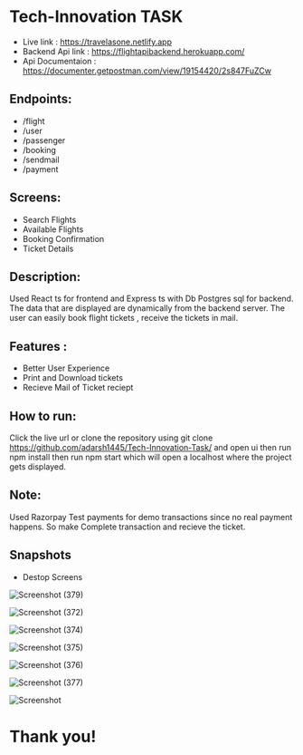 # Tech-Innovation TASK

- Live link : https://travelasone.netlify.app
- Backend Api link : https://flightapibackend.herokuapp.com/
- Api Documentaion : https://documenter.getpostman.com/view/19154420/2s847FuZCw
## Endpoints:

- /flight
- /user
- /passenger
- /booking
- /sendmail
- /payment

## Screens:

- Search Flights
- Available Flights
- Booking Confirmation
- Ticket Details



## Description:

Used React ts for frontend and Express ts with Db Postgres sql for backend. The data that are displayed are dynamically from the backend server. The user can easily book flight tickets , receive the tickets in mail.

## Features : 

- Better User Experience
- Print and Download tickets
- Recieve Mail of Ticket reciept

## How to run:

Click the live url or clone the repository using git clone https://github.com/adarsh1445/Tech-Innovation-Task/ and open ui then run npm install then run npm start which will open a localhost where the project gets displayed.

## Note:

 Used Razorpay Test payments for demo transactions since no real payment happens. So make Complete transaction and recieve the ticket.


## Snapshots

- Destop Screens

 ![Screenshot (379)](https://user-images.githubusercontent.com/69414310/196404378-28ef91a2-48ce-442d-a746-996c4d2ce4df.png)
 
 ![Screenshot (372)](https://user-images.githubusercontent.com/69414310/196402468-72a31cbe-c043-44e8-b1aa-4e69cb5f1efe.png)
 
 ![Screenshot (374)](https://user-images.githubusercontent.com/69414310/196402737-d0bab683-894f-4b4c-bd27-2c2a2245a730.png)
 
 ![Screenshot (375)](https://user-images.githubusercontent.com/69414310/196402801-bc9234a3-c447-40f3-9d07-12f82e1d320b.png)

 ![Screenshot (376)](https://user-images.githubusercontent.com/69414310/196402826-55e723be-56f9-4649-a778-fb2289c5ebc5.png)

![Screenshot (377)](https://user-images.githubusercontent.com/69414310/196402868-9d53f48b-2cd9-4bf1-a330-cb09498470bf.png)


![Screenshot](https://user-images.githubusercontent.com/69414310/196404227-c84b3ed2-8e84-4ea8-949b-c75f66d3d7c8.png)


 

# Thank you!
